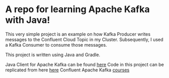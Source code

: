 # A repo for learning Apache Kafka with Java!

This very simple project is an example on how Kafka Producer writes messages to the Confluent Cloud Topic in my Cluster. Subsequently, I used a Kafka Consumer to consume those messages.

This project is written using Java and Gradle.

Java Client for Apache Kafka can be found [here](https://docs.confluent.io/kafka-clients/java/current/overview.html#java-installation)
Code in this project can be replicated from here [here](https://developer.confluent.io/get-started/java/#introduction)
Confluent Apache Kafka [courses](https://developer.confluent.io/courses/#fundamentals)
